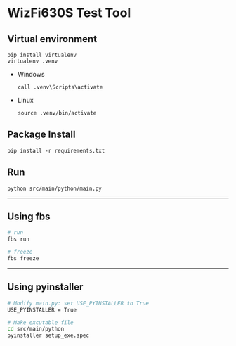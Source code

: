 # WizFi630S Test Tool

## Virtual environment

```
pip install virtualenv
virtualenv .venv
```

* Windows

  ```
  call .venv\Scripts\activate
  ```

* Linux

  ```
  source .venv/bin/activate
  ```

## Package Install

```
pip install -r requirements.txt
```

## Run

```
python src/main/python/main.py
```

----

## Using fbs

```bash
# run
fbs run

# freeze
fbs freeze
```
----

## Using pyinstaller


```bash
# Modify main.py: set USE_PYINSTALLER to True
USE_PYINSTALLER = True

# Make excutable file
cd src/main/python
pyinstaller setup_exe.spec
```

